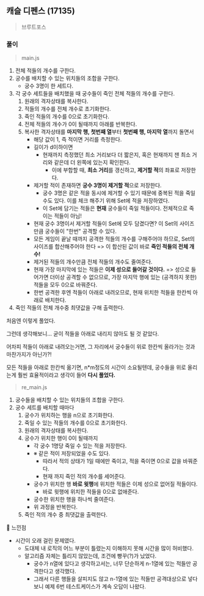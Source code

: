 ## 캐슬 디펜스 (17135)
> 브루트포스

### 풀이 
> main.js
1. 전체 적들의 개수를 구한다.
2. 궁수를 배치할 수 있는 위치들의 조합을 구한다. 
   - 궁수 3명이 한 세트다. 
3. 각 궁수 세트들을 배치했을 때 궁수들이 죽인 전체 적들의 개수를 구한다. 
   1. 원래의 격자상태를 복사한다. 
   2. 적들의 개수를 전체 개수로 초기화한다.
   3. 죽인 적들의 개수를 0으로 초기화한다.
   4. 전체 적들의 개수가 0이 될때까지 아래를 반복한다.
   5. 복사한 격자상태를 **마지막 행, 첫번째 열**부터 **첫번째 행, 마지막 열**까지 돌면서
      - 해당 값이 1, 즉 적이면 거리를 측정한다. 
      - 길이가 d이하이면 
        - 현재까지 측정했던 최소 거리보다 더 짧은지, 혹은 현재까지 잰 최소 거리와 같은데 더 왼쪽에 있는지 확인한다. 
          - 이에 부합할 때, **최소 거리**를 갱신하고, **제거할 적**의 좌표로 저장한다. 
      - 제거할 적이 존재하면 **궁수 3명이 제거할 적**으로 저장한다. 
        - 궁수 3명은 같은 적을 동시에 제거할 수 있기 때문에 중복된 적을 죽일 수도 있다. 이를 체크 해주기 위해 Set에 적을 저장하였다.
        - 이 Set에 담기는 적들은 **현재** 궁수들이 죽일 적들이다. 전체적으로 죽이는 적들이 아님!
      - 현재 궁수 3명이서 제거할 적들이 Set에 모두 담겼다면? 이 Set의 사이즈만큼 궁수들이 "한번" 공격할 수 있다. 
      - 모든 게임이 끝날 때까지 공격한 적들의 개수를 구해주어야 하므로, Set의 사이즈를 합산해주어야 한다 => 이 합산된 값이 바로 **죽인 적들의 전체 개수!** 
      - 제거된 적들의 개수만큼 전체 적들의 개수도 줄여준다.
      - 현재 가장 마지막에 있는 적들은 **이제 성으로 들어갈 것이다.** => 성으로 들어가면 더이상 공격할 수 없으므로, 가장 마지막 행에 있는 (공격하지 못한) 적들을 모두 0으로 바꿔준다. 
      - 한번 공격한 후엔 적들이 아래로 내려오므로, 현재 위치한 적들을 한칸씩 아래로 배치한다. 
4. 죽인 적들의 전체 개수중 최댓값을 구해 출력한다. 

처음엔 이렇게 풀었다.

그런데 생각해보니... 굳이 적들을 아래로 내리지 않아도 될 것 같았다. 

어차피 적들이 아래로 내려오는거면, 그 자리에서 궁수들이 위로 한칸씩 올라가는 것과 마찬가지가 아닌가?!

모든 적들을 아래로 한칸씩 옮기면, n*m정도의 시간이 소요될텐데, 궁수들을 위로 올리는게 훨씬 효율적이라고 생각이 들어 **다시 풀었다.**

> re_main.js
1. 궁수들을 배치할 수 있는 위치들의 조합을 구한다. 
2. 궁수 세트를 배치할 때마다
   1. 궁수가 위치하는 행을 n으로 초기화한다.
   2. 죽일 수 있는 적들의 개수를 0으로 초기화한다.
   3. 원래의 격자상태를 복사한다. 
   4. 궁수가 위치한 행이 0이 될때까지 
      - 각 궁수 1명당 죽일 수 있는 적을 저장한다. 
      - ※ 같은 적이 저장되었을 수도 있다. 
        - 따라서 적의 상태가 1일 때에만 죽이고, 적을 죽이면 0으로 값을 바꿔준다.
        - 현재 까지 죽인 적의 개수를 세어준다.  
      - 궁수가 위치한 행 **바로 윗행**에 위치한 적들은 이제 성으로 없어질 적들이다. 
        - 바로 윗행에 위치한 적들을 0으로 없애준다. 
      - 궁수한 위치한 행을 하나씩 줄여준다. 
      - 위 과정을 반복한다. 
   5. 죽인 적의 개수 중 최댓값을 출력한다.   

📌 느낀점
- 시간이 오래 걸린 문제였다. 
  - 도대체 내 로직의 어느 부분이 틀렸는지 이해하지 못해 시간을 많이 허비했다.
  - 알고리즘 자체는 틀리지 않았는데, 조건에 빵꾸(?)가 났었다.
    - 궁수가 n열에 있다고 생각하고서는, 너무 단순하게 n-1열에 있는 적들만 공격한다고 생각했다.
    - 그래서 다른 행들을 살피지도 않고 n-1열에 있는 적들만 공격대상으로 넣다보니 예제 6번 테스트케이스가 계속 오답이 나왔다. 

   